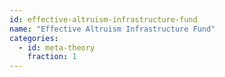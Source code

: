 ```yaml
---
id: effective-altruism-infrastructure-fund
name: "Effective Altruism Infrastructure Fund"
categories:
  - id: meta-theory
    fraction: 1
--- 
```

